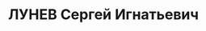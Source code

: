 ---
title: ЛУНЕВ Сергей Игнатьевич
description: 'Род. в 1903, Курская обл., Фатежский р-н, д. Шуклина [?], русский. Проживал:
  г. Свердловск. ВИЗ, жилищно-коммунальный отдел, начальник.

  Арестован 27.07.1937. Приговор: 21.01.1938 – 10 лет ИТЛ.'
---